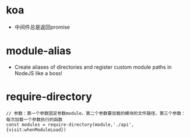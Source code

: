 # koa
* 中间件总是返回promise

# module-alias
* Create aliases of directories and register custom module paths in NodeJS like a boss!

# require-directory

```
// 参数：第一个参数固定参数module，第二个参数要加载的模块的文件路径，第三个参数：每次加载一个参数执行的函数
const modules = require-directory(module,'./api',{visit:whenModuleLoad})



```